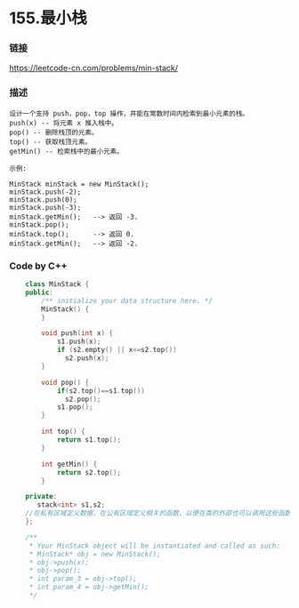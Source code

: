 # 155.最小栈

### 链接
<https://leetcode-cn.com/problems/min-stack/>
### 描述
    设计一个支持 push，pop，top 操作，并能在常数时间内检索到最小元素的栈。
    push(x) -- 将元素 x 推入栈中。
    pop() -- 删除栈顶的元素。
    top() -- 获取栈顶元素。
    getMin() -- 检索栈中的最小元素。
    
    示例:

    MinStack minStack = new MinStack();
    minStack.push(-2);
    minStack.push(0);
    minStack.push(-3);
    minStack.getMin();   --> 返回 -3.
    minStack.pop();
    minStack.top();      --> 返回 0.
    minStack.getMin();   --> 返回 -2.
    
### Code by C++
```c++
    class MinStack {
    public:
        /** initialize your data structure here. */
        MinStack() {
        }

        void push(int x) {
            s1.push(x);
            if (s2.empty() || x<=s2.top())
              s2.push(x);
        }

        void pop() {
            if(s2.top()==s1.top())
              s2.pop();
            s1.pop();
        }

        int top() {
            return s1.top();
        }

        int getMin() {
            return s2.top();
        }

    private:
       stack<int> s1,s2;
    //在私有区域定义数据，在公有区域定义相关的函数，以便在类的外部也可以调用这些函数
    };

    /**
     * Your MinStack object will be instantiated and called as such:
     * MinStack* obj = new MinStack();
     * obj->push(x);
     * obj->pop();
     * int param_3 = obj->top();
     * int param_4 = obj->getMin();
     */

